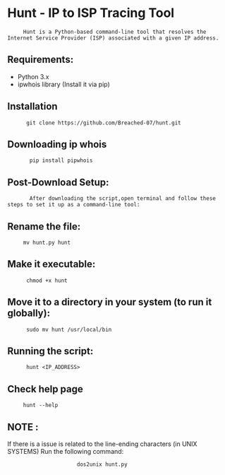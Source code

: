 # Hunt - IP to ISP Tracing Tool
         
         Hunt is a Python-based command-line tool that resolves the Internet Service Provider (ISP) associated with a given IP address.
## Requirements:
- Python 3.x
- ipwhois library (Install it via pip)
## Installation
          git clone https://github.com/Breached-07/hunt.git

## Downloading ip whois
           pip install pipwhois
            
## Post-Download Setup:
           After downloading the script,open terminal and follow these steps to set it up as a command-line tool:

## Rename the file:
   
         
         mv hunt.py hunt
         
## Make it executable:
         
          chmod +x hunt
         
## Move it to a directory in your system (to run it globally):
         
          sudo mv hunt /usr/local/bin
## Running the script: 
         
          hunt <IP_ADDRESS>  
## Check help page          
         hunt --help
## NOTE : 
If there is a issue is related to the line-ending characters (in UNIX SYSTEMS)
Run the following command: 
     
                          dos2unix hunt.py
             
          
          
                   
          
 
          
          
           
